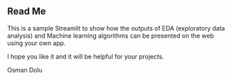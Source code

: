 ## Read Me

This is a sample Streamlit to show how the outputs of EDA (exploratory data analysis) and Machine learning algorithms can be presented on the web using your own app.

I hope you like it and it will be helpful for your projects. 

Osman Dolu
